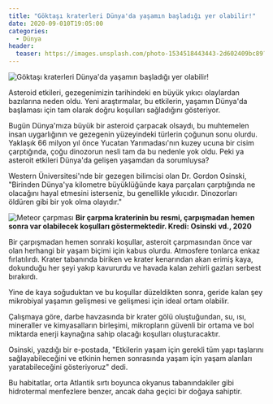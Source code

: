 ```yaml
---
title: "Göktaşı kraterleri Dünya'da yaşamın başladığı yer olabilir!"
date: 2020-09-010T19:05:00
categories:
  - Dünya
header:
  teaser: https://images.unsplash.com/photo-1534518443443-2d602409bc89?ixlib=rb-1.2.1&ixid=eyJhcHBfaWQiOjEyMDd9&auto=format&fit=crop&w=500&q=60
---
```

![Göktaşı kraterleri Dünya'da yaşamın başladığı yer olabilir!](https://images.unsplash.com/photo-1534518443443-2d602409bc89?ixlib=rb-1.2.1&ixid=eyJhcHBfaWQiOjEyMDd9&auto=format&fit=crop&w=500&q=60)

Asteroid etkileri, gezegenimizin tarihindeki en büyük yıkıcı olaylardan bazılarına neden oldu. Yeni araştırmalar, bu etkilerin, yaşamın Dünya'da başlaması için tam olarak doğru koşulları sağladığını gösteriyor.

Bugün Dünya'mıza büyük bir asteroid çarpacak olsaydı, bu muhtemelen insan uygarlığının ve gezegenin yüzeyindeki türlerin çoğunun sonu olurdu. Yaklaşık 66 milyon yıl önce Yucatan Yarımadası'nın kuzey ucuna bir cisim çarptığında, çoğu dinozorun nesli tam da bu nedenle yok oldu. Peki ya asteroit etkileri Dünya'da gelişen yaşamdan da sorumluysa?

Western Üniversitesi'nde bir gezegen bilimcisi olan Dr. Gordon Osinski, "Birinden Dünya'ya kilometre büyüklüğünde kaya parçaları çarptığında ne olacağını hayal etmesini isterseniz, bu genellikle yıkıcıdır. Dinozorları öldüren gibi bir yok olma olayıdır."

![Meteor çarpması](https://images.twnmm.com/c55i45ef3o2a/5EwRtB6wFFvtffs0bImisG/8ea6947235054c8a6fe3456cfd649e73/Meteorite-Impacts-Origin-Life-Oz-1.jpg?w=680&fm=jpg) **Bir çarpma kraterinin bu resmi, çarpışmadan hemen sonra var olabilecek koşulları göstermektedir. Kredi: Osinski vd., 2020**

Bir çarpışmadan hemen sonraki koşullar, asteroit çarpmasından önce var olan herhangi bir yaşam biçimi için kabus olurdu. Atmosfere tonlarca enkaz fırlatılırdı. Krater tabanında biriken ve krater kenarından akan erimiş kaya, dokunduğu her şeyi yakıp kavururdu ve havada kalan zehirli gazları serbest bırakırdı.

Yine de kaya soğuduktan ve bu koşullar düzeldikten sonra, geride kalan şey mikrobiyal yaşamın gelişmesi ve gelişmesi için ideal ortam olabilir.

Çalışmaya göre, darbe havzasında bir krater gölü oluştuğundan, su, ısı, mineraller ve kimyasalların birleşimi, mikropların güvenli bir ortama ve bol miktarda enerji kaynağına sahip olacağı koşulları oluşturacaktır.

Osinski, yazdığı bir e-postada, "Etkilerin yaşam için gerekli tüm yapı taşlarını sağlayabileceğini ve etkinin hemen sonrasında yaşam için yaşam alanları yaratabileceğini gösteriyoruz" dedi.

Bu habitatlar, orta Atlantik sırtı boyunca okyanus tabanındakiler gibi hidrotermal menfezlere benzer, ancak daha geçici bir doğaya sahiptir.

